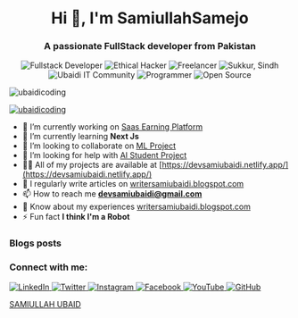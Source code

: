 <h1 align="center">Hi 👋, I'm SamiullahSamejo</h1>
<h3 align="center">A passionate FullStack developer from Pakistan</h3>

<!-- Added 10 badges here -->
<p align="center">
<!--   <img src="https://img.shields.io/badge/Best_Developer_in_Pakistan-Yes-brightgreen" alt="Best Developer Pakistan">
  <img src="https://img.shields.io/badge/Best_Ethical_Hacker_in_Sindh-Yes-blue" alt="Best Ethical Hacker Sindh"> -->
  <img src="https://img.shields.io/badge/Fullstack_Developer-Expert-ff69b4" alt="Fullstack Developer">
  <img src="https://img.shields.io/badge/Ethical_Hacker-Professional-red" alt="Ethical Hacker">
  <img src="https://img.shields.io/badge/Freelancer-Available-success" alt="Freelancer">
  <img src="https://img.shields.io/badge/Location-Sukkur,_Sindh-orange" alt="Sukkur, Sindh">
  <img src="https://img.shields.io/badge/Founder-Ubaidi_IT_Community-9cf" alt="Ubaidi IT Community">
  <img src="https://img.shields.io/badge/Programmer-Python,_JS,_Java-yellow" alt="Programmer">
<!--   <img src="https://img.shields.io/badge/Hackathon_Winner-3_times-purple" alt="Hackathon Winner"> -->
  <img src="https://img.shields.io/badge/Open_Source-Contributor-lightgrey" alt="Open Source">
</p>

<p align="left"> 
  <img src="https://komarev.com/ghpvc/?username=ubaidicoding&label=Profile%20views&color=0e75b6&style=flat" alt="ubaidicoding" /> 
</p>

<p align="left"> <a href="https://github.com/ryo-ma/github-profile-trophy"><img src="https://github-profile-trophy.vercel.app/?username=ubaidicoding" alt="ubaidicoding" /></a> </p>

- 🔭 I’m currently working on [Saas Earning Platform](Working)
- 🌱 I’m currently learning **Next Js**
- 👯 I’m looking to collaborate on [ML Project](mailto:devsamiubaidi@gmail.com)
- 🤝 I’m looking for help with [AI Student Project](mailto:devsamiubaidi@gmail.com)
- 👨‍💻 All of my projects are available at [https://devsamiubaidi.netlify.app/](https://devsamiubaidi.netlify.app/)
- 📝 I regularly write articles on [writersamiubaidi.blogspot.com](https://writersamiubaidi.blogspot.com)
- 📫 How to reach me **devsamiubaidi@gmail.com**
- 📄 Know about my experiences [writersamiubaidi.blogspot.com](https://writersamiubaidi.blogspot.com)
- ⚡ Fun fact **I think I'm a Robot**

### Blogs posts
<!-- BLOG-POST-LIST:START -->
<!-- BLOG-POST-LIST:END -->

<h3 align="left">Connect with me:</h3>
<p align="left">
  <!-- Social Media Links -->
  <a href="https://linkedin.com/in/samiullah-ubaid-998361269" target="_blank">
    <img src="https://img.shields.io/badge/LinkedIn-0077B5?style=for-the-badge&logo=linkedin&logoColor=white" alt="LinkedIn">
  </a>
  <a href="https://twitter.com/yourusername" target="_blank">
    <img src="https://img.shields.io/badge/Twitter-1DA1F2?style=for-the-badge&logo=twitter&logoColor=white" alt="Twitter">
  </a>
  <a href="https://instagram.com/samiubaidi" target="_blank">
    <img src="https://img.shields.io/badge/Instagram-E4405F?style=for-the-badge&logo=instagram&logoColor=white" alt="Instagram">
  </a>
  <a href="https://facebook.com/samisamejo" target="_blank">
    <img src="https://img.shields.io/badge/Facebook-1877F2?style=for-the-badge&logo=facebook&logoColor=white" alt="Facebook">
  </a>
  <a href="https://www.youtube.com/channel/UCAGGHUzh8q0uoLZdaOYTKyQ" target="_blank">
    <img src="https://img.shields.io/badge/YouTube-FF0000?style=for-the-badge&logo=youtube&logoColor=white" alt="YouTube">
  </a>
  <a href="https://github.com/ubaidicoding" target="_blank">
    <img src="https://img.shields.io/badge/GitHub-100000?style=for-the-badge&logo=github&logoColor=white" alt="GitHub">
  </a>
</p>

<!-- LinkedIn Profile Badge -->
<div class="badge-base LI-profile-badge" data-locale="en_US" data-size="medium" data-theme="light" data-type="HORIZONTAL" data-vanity="samiullah-ubaid-998361269" data-version="v1">
  <a class="badge-base__link LI-simple-link" href="https://pk.linkedin.com/in/samiullah-ubaid-998361269">SAMIULLAH UBAID</a>
</div>
